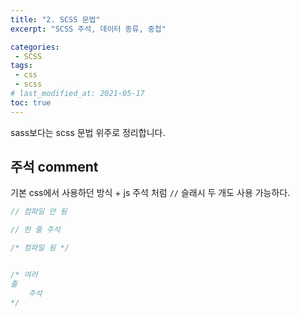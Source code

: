 ```yaml
---
title: "2. SCSS 문법"
excerpt: "SCSS 주석, 데이터 종류, 중첩"

categories:
 - SCSS
tags:
 - css
 - scss
# last_modified_at: 2021-05-17
toc: true
---
```


sass보다는 scss 문법 위주로 정리합니다.

## 주석 comment

기본 css에서 사용하던 방식 + js 주석 처럼 `//` 슬래시 두 개도 사용 가능하다.

```scss
// 컴파일 안 됨

// 한 줄 주석

/* 컴파일 됨 */


/* 여러
줄
    주석
*/
```